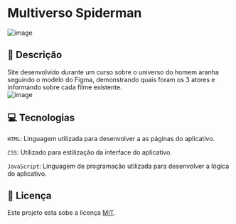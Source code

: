 # Multiverso Spiderman

![image](https://github.com/user-attachments/assets/3de9938d-6160-4286-8704-b0a1644eb905)

## 📑 Descrição

Site desenvolvido durante um curso sobre o universo do homem aranha seguindo o modelo do Figma, demonstrando quais foram os 3 atores e informando sobre cada filme existente.   
![image](https://github.com/user-attachments/assets/a63a2ec1-69bb-4ff7-bf31-9e47dcbe17e8)

<!-- ## 🎯 Funcionalidades

- [x] ``: Permite os usuários cadastrar e acessar a plataforma (técnico ou empresa). <br> -->

## 💻 Tecnologias 

`HTML`: Linguagem utilizada para desenvolver a as páginas do aplicativo.

`CSS`: Utilizado para estilização da interface do aplicativo.

`JavaScript`: Linguagem de programação utilizada para desenvolver a lógica do aplicativo.


<!--## 🌐 Site do projeto

https://www.reparatec.online/
-->

## 🚧 Licença

Este projeto esta sobe a licença [MIT](./LICENSE).

